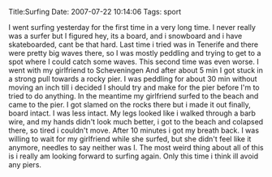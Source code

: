 Title:Surfing
Date: 2007-07-22 10:14:06
Tags: sport

I went surfing yesterday for the first time in a very long time. I never
really was a surfer but I figured hey, its a board, and i snowboard and i have
skateboarded, cant be that hard. Last time i tried was in Tenerife and there
were pretty big waves there, so I was mostly peddling and trying to get to a
spot where I could catch some waves. This second time was even worse. I went
with my girlfriend to Scheveningen And after about 5 min I got stuck in a
strong pull towards a rocky pier. I was peddling for about 30 min without
moving an inch till i decided I should try and make for the pier before I'm to
tried to do anything. In the meantime my girlfriend surfed to the beach and
came to the pier. I got slamed on the rocks there but i made it out finally,
board intact. I was less intact. My legs looked like i walked through a barb
wire, and my hands didn't look much better, i got to the beach and colapsed
there, so tired i couldn't move. After 10 minutes i got my breath back. I was
willing to wait for my girlfriend while she surfed, but she didn't feel like
it anymore, needles to say neither was I. The most weird thing about all of
this is i really am looking forward to surfing again. Only this time i think
ill avoid any piers.

